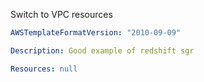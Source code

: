 
Switch to VPC resources

```yaml
AWSTemplateFormatVersion: "2010-09-09"

Description: Good example of redshift sgr

Resources: null
```


